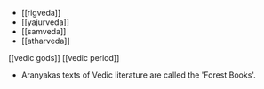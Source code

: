 - [[rigveda]]
- [[yajurveda]]
- [[samveda]]
- [[atharveda]]

[[vedic gods]]
[[vedic period]]

- Aranyakas texts of Vedic literature are called the 'Forest Books'.